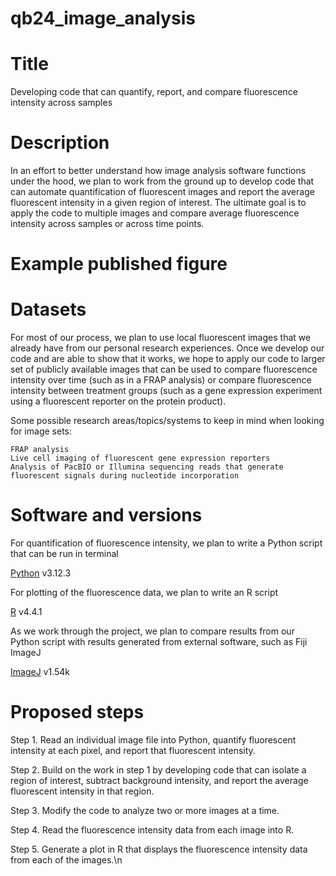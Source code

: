 # qb24_image_analysis


# Title #

Developing code that can quantify, report, and compare fluorescence intensity across samples



# Description #

In an effort to better understand how image analysis software functions under the hood, we plan to work from the ground up to develop code that can automate quantification of fluorescent images and report the average fluorescent intensity in a given region of interest. The ultimate goal is to apply the code to multiple images and compare average fluorescence intensity across samples or across time points. 


# Example published figure #





# Datasets #

For most of our process, we plan to use local fluorescent images that we already have from our personal research experiences. Once we develop our code and are able to show that it works, we hope to apply our code to larger set of publicly available images that can be used to compare fluorescence intensity over time (such as in a FRAP analysis) or compare fluorescence intensity between treatment groups (such as a gene expression experiment using a fluorescent reporter on the protein product).

Some possible research areas/topics/systems to keep in mind when looking for image sets:

    FRAP analysis
    Live cell imaging of fluorescent gene expression reporters
    Analysis of PacBIO or Illumina sequencing reads that generate fluorescent signals during nucleotide incorporation



# Software and versions #

For quantification of fluorescence intensity, we plan to write a Python script that can be run in terminal

[Python](https://www.python.org) v3.12.3 

For plotting of the fluorescence data, we plan to write an R script

[R](https://www.r-project.org) v4.4.1



As we work through the project, we plan to compare results from our Python script with results generated from external software, such as Fiji ImageJ

[ImageJ](https://imagej.net/ij/index.html) v1.54k


# Proposed steps #

Step 1. Read an individual image file into Python, quantify fluorescent intensity at each pixel, and report that fluorescent intensity.

Step 2. Build on the work in step 1 by developing code that can isolate a region of interest, subtract background intensity, and report the average fluorescent intensity in that region.

Step 3. Modify the code to analyze two or more images at a time.

Step 4. Read the fluorescence intensity data from each image into R.

Step 5. Generate a plot in R that displays the fluorescence intensity data from each of the images.\n
    
    